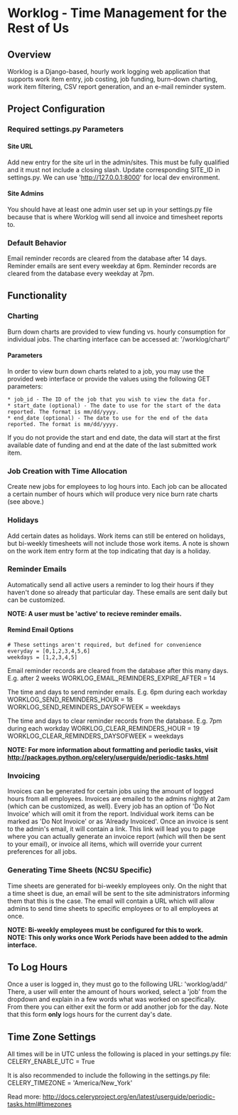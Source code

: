 # Worklog - Time Management for the Rest of Us #

## Overview ##

Worklog is a Django-based, hourly work logging web application that supports work item entry, job costing, job funding, burn-down charting, work item filtering, CSV report generation, and an e-mail reminder system.

## Project Configuration ##

### Required settings.py Parameters ###

#### Site URL ####

Add new entry for the site url in the admin/sites. This must be fully qualified and it must not include a closing slash. Update corresponding SITE_ID in settings.py. We can use 'http://127.0.0.1:8000' for local dev environment.

#### Site Admins ####

You should have at least one admin user set up in your settings.py file because that is where Worklog will send all invoice and timesheet reports to.

### Default Behavior ###

Email reminder records are cleared from the database after 14 days.
Reminder emails are sent every weekday at 6pm.
Reminder records are cleared from the database every weekday at 7pm.

## Functionality ##

### Charting ###

Burn down charts are provided to view funding vs. hourly consumption for individual jobs. The charting interface can be accessed at: '/worklog/chart/'

#### Parameters ####

In order to view burn down charts related to a job, you may use the provided web interface or provide the values using the following GET parameters:

	* job_id - The ID of the job that you wish to view the data for.
	* start_date (optional) - The date to use for the start of the data reported. The format is mm/dd/yyyy.
	* end_date (optional) - The date to use for the end of the data reported. The format is mm/dd/yyyy.

If you do not provide the start and end date, the data will start at the first available date of funding and end at the date of the last submitted work item.

### Job Creation with Time Allocation ###

Create new jobs for employees to log hours into. Each job can be allocated a certain number of hours which will produce very nice burn rate charts (see above.)

### Holidays ###

Add certain dates as holidays.  Work items can still be entered on holidays, but bi-weekly timesheets will not include those work items.  A note is shown on the work item entry form at the top indicating that day is a holiday.

### Reminder Emails ###

Automatically send all active users a reminder to log their hours if they haven't done so already that particular day. These emails are sent daily but can be customized.   

__NOTE: A user must be 'active' to recieve reminder emails.__

#### Remind Email Options ####

	# These settings aren't required, but defined for convenience
    everyday = [0,1,2,3,4,5,6]
    weekdays = [1,2,3,4,5]

Email reminder records are cleared from the database after this many days. E.g. after 2 weeks
WORKLOG_EMAIL_REMINDERS_EXPIRE_AFTER = 14

The time and days to send reminder emails. E.g. 6pm during each workday
WORKLOG_SEND_REMINDERS_HOUR = 18
WORKLOG_SEND_REMINDERS_DAYSOFWEEK = weekdays

The time and days to clear reminder records from the database. E.g. 7pm during each workday
WORKLOG_CLEAR_REMINDERS_HOUR = 19
WORKLOG_CLEAR_REMINDERS_DAYSOFWEEK = weekdays

__NOTE: For more information about formatting and periodic tasks, visit http://packages.python.org/celery/userguide/periodic-tasks.html__

### Invoicing ###

Invoices can be generated for certain jobs using the amount of logged hours from all employees. Invoices are emailed to the admins nightly at 2am (which can be customized, as well). Every job has an option of 'Do Not Invoice' which will omit it from the report. Individual work items can be marked as 'Do Not Invoice' or as 'Already Invoiced'. Once an invoice is sent to the admin's email, it will contain a link. This link will lead you to page where you can actually generate an invoice report (which will then be sent to your email), or invoice all items, which will override your current preferences for all jobs.

### Generating Time Sheets (NCSU Specific) ###

Time sheets are generated for bi-weekly employees only. On the night that a time sheet is due, an email will be sent to the site administrators informing them that this is the case. The email will contain a URL which will allow admins to send time sheets to specific employees or to all employees at once.   

__NOTE: Bi-weekly employees must be configured for this to work.__  
__NOTE: This only works once Work Periods have been added to the admin interface.__

## To Log Hours ##

Once a user is logged in, they must go to the following URL: 'worklog/add/'
There, a user will enter the amount of hours worked, select a 'job' from the dropdown and explain in a few words what was worked on specifically. From there you can either exit the form or add another job for the day. Note that this form **only** logs hours for the current day's date.

## Time Zone Settings ##

All times will be in UTC unless the following is placed in your settings.py file:
CELERY_ENABLE_UTC = True

It is also recommended to include the following in the settings.py file:
CELERY_TIMEZONE = 'America/New_York'

Read more: http://docs.celeryproject.org/en/latest/userguide/periodic-tasks.html#timezones
